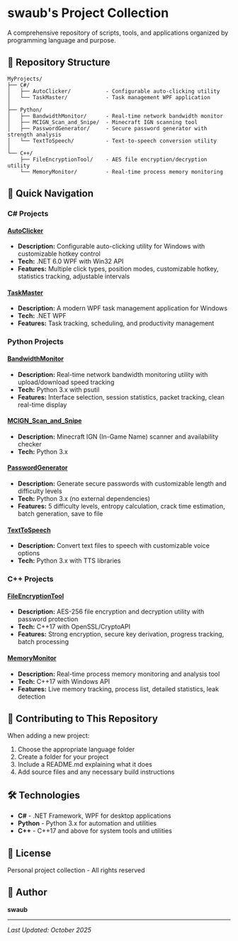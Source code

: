 # swaub's Project Collection

A comprehensive repository of scripts, tools, and applications organized by programming language and purpose.

## 📁 Repository Structure

```
MyProjects/
├── C#/
│   ├── AutoClicker/           - Configurable auto-clicking utility
│   └── TaskMaster/            - Task management WPF application
│
├── Python/
│   ├── BandwidthMonitor/      - Real-time network bandwidth monitor
│   ├── MCIGN_Scan_and_Snipe/  - Minecraft IGN scanning tool
│   ├── PasswordGenerator/     - Secure password generator with strength analysis
│   └── TextToSpeech/          - Text-to-speech conversion utility
│
└── C++/
    ├── FileEncryptionTool/    - AES file encryption/decryption utility
    └── MemoryMonitor/         - Real-time process memory monitoring
```

## 🚀 Quick Navigation

### C# Projects

#### [AutoClicker](C%23/AutoClicker/)
- **Description:** Configurable auto-clicking utility for Windows with customizable hotkey control
- **Tech:** .NET 6.0 WPF with Win32 API
- **Features:** Multiple click types, position modes, customizable hotkey, statistics tracking, adjustable intervals

#### [TaskMaster](C%23/TaskMaster/)
- **Description:** A modern WPF task management application for Windows
- **Tech:** .NET WPF
- **Features:** Task tracking, scheduling, and productivity management

### Python Projects

#### [BandwidthMonitor](Python/BandwidthMonitor/)
- **Description:** Real-time network bandwidth monitoring utility with upload/download speed tracking
- **Tech:** Python 3.x with psutil
- **Features:** Interface selection, session statistics, packet tracking, clean real-time display

#### [MCIGN_Scan_and_Snipe](Python/MCIGN_Scan_and_Snipe/)
- **Description:** Minecraft IGN (In-Game Name) scanner and availability checker
- **Tech:** Python 3.x

#### [PasswordGenerator](Python/PasswordGenerator/)
- **Description:** Generate secure passwords with customizable length and difficulty levels
- **Tech:** Python 3.x (no external dependencies)
- **Features:** 5 difficulty levels, entropy calculation, crack time estimation, batch generation, save to file

#### [TextToSpeech](Python/TextToSpeech/)
- **Description:** Convert text files to speech with customizable voice options
- **Tech:** Python 3.x with TTS libraries

### C++ Projects

#### [FileEncryptionTool](C++/FileEncryptionTool/)
- **Description:** AES-256 file encryption and decryption utility with password protection
- **Tech:** C++17 with OpenSSL/CryptoAPI
- **Features:** Strong encryption, secure key derivation, progress tracking, batch processing

#### [MemoryMonitor](C++/MemoryMonitor/)
- **Description:** Real-time process memory monitoring and analysis tool
- **Tech:** C++17 with Windows API
- **Features:** Live memory tracking, process list, detailed statistics, leak detection

## 📝 Contributing to This Repository

When adding a new project:
1. Choose the appropriate language folder
2. Create a folder for your project
3. Include a README.md explaining what it does
4. Add source files and any necessary build instructions

## 🛠️ Technologies

- **C#** - .NET Framework, WPF for desktop applications
- **Python** - Python 3.x for automation and utilities
- **C++** - C++17 and above for system tools and utilities

## 📄 License

Personal project collection - All rights reserved

## 👤 Author

**swaub**

---
*Last Updated: October 2025*
